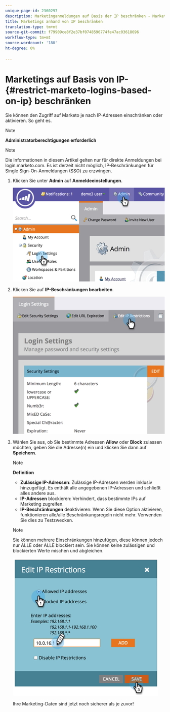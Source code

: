 ```yaml
---
unique-page-id: 2360297
description: Marketinganmeldungen auf Basis der IP beschränken - Marketing Docs - Produktdokumentation
title: Marketings anhand von IP beschränken
translation-type: tm+mt
source-git-commit: f79909ce8f2e37bf0748596774fe47ac03618696
workflow-type: tm+mt
source-wordcount: '180'
ht-degree: 0%

---
```



# Marketings auf Basis von IP-{#restrict-marketo-logins-based-on-ip} beschränken

Sie können den Zugriff auf Marketo je nach IP-Adressen einschränken oder aktivieren. So geht es.

>[!NOTE]
>
>**Administratorberechtigungen erforderlich**

>[!NOTE]
>
>Die Informationen in diesem Artikel gelten nur für direkte Anmeldungen bei login.marketo.com. Es ist derzeit nicht möglich, IP-Beschränkungen für Single Sign-On-Anmeldungen (SSO) zu erzwingen.

1. Klicken Sie unter **Admin** auf **Anmeldeeinstellungen**.

   ![](assets/image2014-9-16-12-3a57-3a56.png)

1. Klicken Sie auf **IP-Beschränkungen bearbeiten**.

   ![](assets/image2014-9-16-12-3a58-3a13.png)

1. Wählen Sie aus, ob Sie bestimmte Adressen **Allow** oder **Block** zulassen möchten, geben Sie die Adresse(n) ein und klicken Sie dann auf **Speichern**.

   >[!NOTE]
   >
   >**Definition**
   >
   >* **Zulässige IP-Adressen**: Zulässige IP-Adressen werden inklusiv hinzugefügt. Es enthält alle angegebenen IP-Adressen und schließt alles andere aus.
   >* **IP-Adressen** blockieren: Verhindert, dass bestimmte IPs auf Marketing zugreifen.
   >* **IP-Beschränkungen** deaktivieren: Wenn Sie diese Option aktivieren, funktionieren alle/alle Beschränkungsregeln nicht mehr. Verwenden Sie dies zu Testzwecken.


   >[!NOTE]
   >
   >Sie können mehrere Einschränkungen hinzufügen, diese können jedoch nur ALLE oder ALLE blockiert sein. Sie können keine zulässigen und blockierten Werte mischen und abgleichen.

   ![](assets/image2014-9-16-13-3a9-3a40.png)

   Ihre Marketing-Daten sind jetzt noch sicherer als je zuvor!
